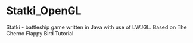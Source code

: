 # Statki_OpenGL
Statki - battleship game written in Java with use of LWJGL. Based on The Cherno Flappy Bird Tutorial
